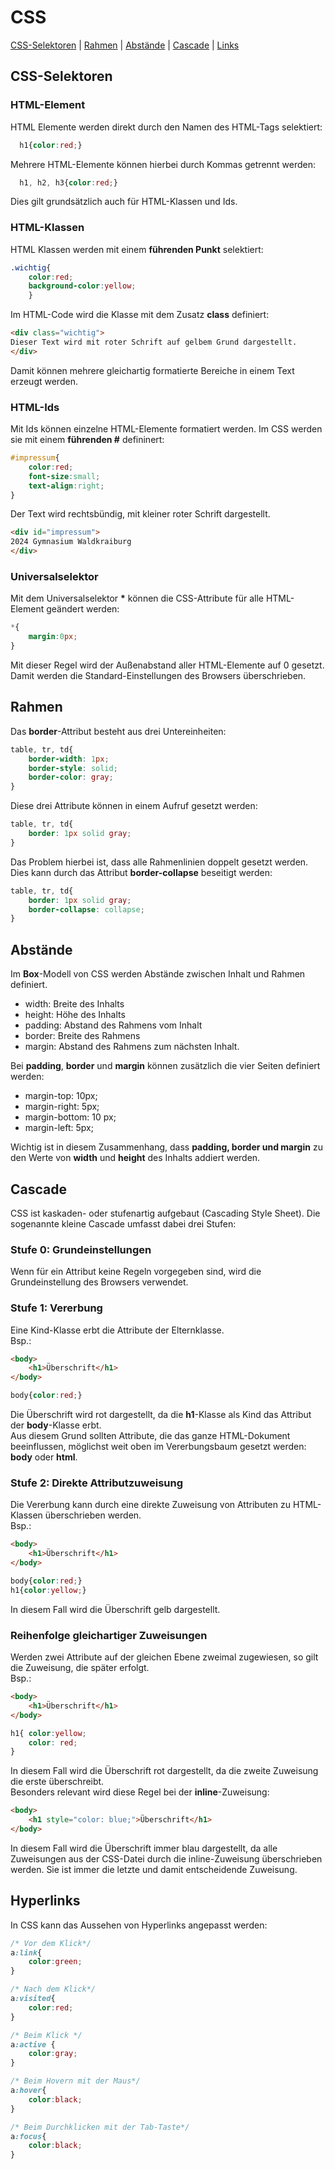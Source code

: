   <meta charset="utf-8" />
  <title>HTML und CSS</title>
  <link rel="stylesheet" href="https://Hi2272.github.io/StyleMD.css">

# CSS
[CSS-Selektoren](#css-selektoren) | [Rahmen](#rahmen) | [Abstände](#abstände) | [Cascade](#cascade) | [Links](#hyperlinks)  

## CSS-Selektoren
### HTML-Element
HTML Elemente werden direkt durch den Namen des HTML-Tags selektiert:  
```CSS
  h1{color:red;}
```
Mehrere HTML-Elemente können hierbei durch Kommas getrennt werden:  
```CSS
  h1, h2, h3{color:red;}
```
Dies gilt grundsätzlich auch für HTML-Klassen und Ids.

### HTML-Klassen
HTML Klassen werden mit einem **führenden Punkt** selektiert:  
```CSS
.wichtig{
    color:red;
    background-color:yellow;
    }
```
Im HTML-Code wird die Klasse mit dem Zusatz **class** definiert:  
```HTML
<div class="wichtig">
Dieser Text wird mit roter Schrift auf gelbem Grund dargestellt.  
</div>
``` 
Damit können mehrere gleichartig formatierte Bereiche in einem Text erzeugt werden.
### HTML-Ids
Mit Ids können einzelne HTML-Elemente formatiert werden. Im CSS werden sie mit einem **führenden #** defininert:  
```CSS
#impressum{
    color:red;
    font-size:small;
    text-align:right;
}
```
Der Text wird rechtsbündig, mit kleiner roter Schrift dargestellt.  
```HTML
<div id="impressum">
2024 Gymnasium Waldkraiburg
</div>
```
### Universalselektor
Mit dem Universalselektor <b>*</b> können die CSS-Attribute für alle HTML-Element geändert werden:  
```CSS
*{
    margin:0px;
}
```
Mit dieser Regel wird der Außenabstand aller HTML-Elemente auf 0 gesetzt. Damit werden die Standard-Einstellungen des Browsers überschrieben.  

## Rahmen
Das **border**-Attribut besteht aus drei Untereinheiten:  
```CSS
table, tr, td{
    border-width: 1px;
    border-style: solid;
    border-color: gray;
}
```
Diese drei Attribute können in einem Aufruf gesetzt werden:
```CSS
table, tr, td{
    border: 1px solid gray;
}
```
Das Problem hierbei ist, dass alle Rahmenlinien doppelt gesetzt werden. Dies kann durch das Attribut **border-collapse** beseitigt werden:
```CSS
table, tr, td{
    border: 1px solid gray;
    border-collapse: collapse;
}
```
## Abstände
Im **Box**-Modell von CSS werden Abstände zwischen Inhalt und Rahmen definiert.
- width: Breite des Inhalts
- height: Höhe des Inhalts
- padding: Abstand des Rahmens vom Inhalt
- border: Breite des Rahmens
- margin: Abstand des Rahmens zum nächsten Inhalt.  

Bei **padding**, **border** und **margin** können zusätzlich die vier Seiten definiert werden:  
- margin-top: 10px;
- margin-right: 5px;
- margin-bottom: 10 px;
- margin-left: 5px;

Wichtig ist in diesem Zusammenhang, dass **padding, border und margin** zu den Werte von **width** und **height** des Inhalts addiert werden. 

## Cascade
CSS ist kaskaden- oder stufenartig aufgebaut (Cascading Style Sheet). Die sogenannte kleine Cascade umfasst dabei drei Stufen:    
### Stufe 0: Grundeinstellungen
Wenn für ein Attribut keine Regeln vorgegeben sind, wird die Grundeinstellung des Browsers verwendet.
### Stufe 1: Vererbung
Eine Kind-Klasse erbt die Attribute der Elternklasse.  
Bsp.:
```HTML
<body>
    <h1>Überschrift</h1>
</body>
```
```CSS
body{color:red;}
```
Die Überschrift wird rot dargestellt, da die **h1**-Klasse als Kind das Attribut der **body**-Klasse erbt.  
Aus diesem Grund sollten Attribute, die das ganze HTML-Dokument beeinflussen, möglichst weit oben im Vererbungsbaum gesetzt werden: **body** oder **html**.
### Stufe 2: Direkte Attributzuweisung
Die Vererbung kann durch eine direkte Zuweisung von Attributen zu HTML-Klassen überschrieben werden.  
Bsp.:
```HTML
<body>
    <h1>Überschrift</h1>
</body>
```
```CSS
body{color:red;}
h1{color:yellow;}
```
In diesem Fall wird die Überschrift gelb dargestellt.
### Reihenfolge gleichartiger Zuweisungen
Werden zwei Attribute auf der gleichen Ebene zweimal zugewiesen, so gilt die Zuweisung, die später erfolgt.  
Bsp.:
```HTML
<body>
    <h1>Überschrift</h1>
</body>
```
```CSS
h1{ color:yellow;
    color: red;
}
```
In diesem Fall wird die Überschrift rot dargestellt, da die zweite Zuweisung die erste überschreibt.  
Besonders relevant wird diese Regel bei der **inline**-Zuweisung:  
```HTML
<body>
    <h1 style="color: blue;">Überschrift</h1>
</body>
```
In diesem Fall wird die Überschrift immer blau dargestellt, da alle Zuweisungen aus der CSS-Datei durch die inline-Zuweisung überschrieben werden. Sie ist immer die letzte und damit entscheidende Zuweisung.

## Hyperlinks
In CSS kann das Aussehen von Hyperlinks angepasst werden:
```CSS
/* Vor dem Klick*/
a:link{
    color:green;
}

/* Nach dem Klick*/
a:visited{
    color:red;
}

/* Beim Klick */
a:active {
    color:gray;
}

/* Beim Hovern mit der Maus*/
a:hover{
    color:black;
}

/* Beim Durchklicken mit der Tab-Taste*/
a:focus{
    color:black;
}
```





